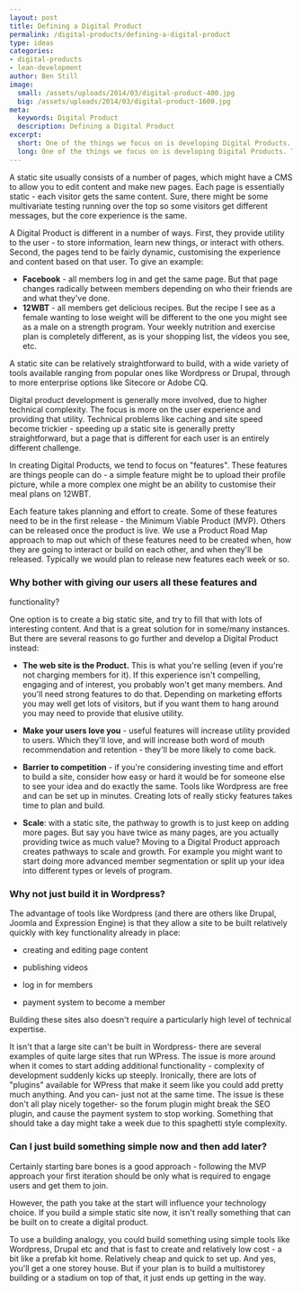 ```yaml
---
layout: post
title: Defining a Digital Product
permalink: /digital-products/defining-a-digital-product
type: ideas
categories:
- digital-products
- lean-development
author: Ben Still
image:
  small: /assets/uploads/2014/03/digital-product-400.jpg
  big: /assets/uploads/2014/03/digital-product-1600.jpg
meta:
  keywords: Digital Product
  description: Defining a Digital Product
excerpt:
  short: One of the things we focus on is developing Digital Products. These are websites that provide some form of utility to users - these allow people to "do" stuff
  long: One of the things we focus on is developing Digital Products. These are websites that provide some form of utility to users - these allow people to "do" stuff. Unlike a static site, which might be used for marketing a product or service, these sites <strong>are themselves</strong> the product or service.
---
```


A static site usually consists of a number of pages, which might have
a
CMS to allow you to edit content and make new pages. Each page is
essentially static - each visitor gets the same content. Sure, there
might be some multivariate testing running over the top so some
visitors
get different messages, but the core experience is the same.

A Digital Product is different in a number of ways. First, they
provide
utility to the user - to store information, learn new things, or
interact with others. Second, the pages tend to be fairly dynamic,
customising the experience and content based on that user. To give an
example:

- **Facebook** - all members log in and get the same page. But that
page changes radically between members depending on who their
friends are and what they've done.
- **12WBT** - all members get delicious recipes. But the recipe I see
as a female wanting to lose weight will be different to the one you
might see as a male on a strength program. Your weekly nutrition and
exercise plan is completely different, as is your shopping list, the
videos you see, etc.

A static site can be relatively straightforward to build, with a wide
variety of tools available ranging from popular ones like Wordpress or
Drupal, through to more enterprise options like Sitecore or Adobe CQ.

Digital product development is generally more involved, due to higher
technical complexity. The focus is more on the user experience and
providing that utility. Technical problems like caching and site speed
become trickier - speeding up a static site is generally pretty
straightforward, but a page that is different for each user is an
entirely different challenge.

In creating Digital Products, we tend to focus on "features". These
features are things people can do - a simple feature might be to
upload
their profile picture, while a more complex one might be an ability to
customise their meal plans on 12WBT.

Each feature takes planning and effort to create. Some of these
features
need to be in the first release - the Minimum Viable Product (MVP).
Others can be released once the product is live. We use a Product Road
Map approach to map out which of these features need to be created
when,
how they are going to interact or build on each other, and when
they'll
be released. Typically we would plan to release new features each week
or so.

### Why bother with giving our users all these features and
functionality?

One option is to create a big static site, and try to fill that with
lots of interesting content. And that is a great solution for in
some/many instances. But there are several reasons to go further and
develop a Digital Product instead:

- **The web site is the Product.** This is what you're selling (even
if you're not charging members for it). If this experience isn't
compelling, engaging and of interest, you probably won't get many
members. And you'll need strong features to do that. Depending on
marketing efforts you may well get lots of visitors, but if you want
them to hang around you may need to provide that elusive utility.

- **Make your users love you** - useful features will increase
utility
provided to users. Which they'll love, and will increase both word
of mouth recommendation and retention - they'll be more likely to
come back.

- **Barrier to competition** - if you're considering investing time
and effort to build a site, consider how easy or hard it would be
for someone else to see your idea and do exactly the same. Tools
like Wordpress are free and can be set up in minutes. Creating lots
of really sticky features takes time to plan and build.
- **Scale**: with a static site, the pathway to growth is to just keep
on adding more pages. But say you have twice as many pages, are you
actually providing twice as much value? Moving to a Digital Product
approach creates pathways to scale and growth. For example you might
want to start doing more advanced member segmentation or split up
your idea into different types or levels of program.

### Why not just build it in Wordpress?

The advantage of tools like Wordpress (and there are others like
Drupal,
Joomla and Expression Engine) is that they allow a site to be built
relatively quickly with key functionality already in place:

- creating and editing page content

- publishing videos

- log in for members
- payment system to become a member

Building these sites also doesn't require a particularly high level of
technical expertise.

It isn't that a large site can't be built in Wordpress- there are
several examples of quite large sites that run WPress. The issue is
more
around when it comes to start adding additional functionality -
complexity of development suddenly kicks up steeply. Ironically, there
are lots of "plugins" available for WPress that make it seem like you
could add pretty much anything. And you can- just not at the same
time.
The issue is these don't all play nicely together- so the forum plugin
might break the SEO plugin, and cause the payment system to stop
working. Something that should take a day might take a week due to
this
spaghetti style complexity.

### Can I just build something simple now and then add later?

Certainly starting bare bones is a good approach - following the MVP
approach your first iteration should be only what is required to
engage
users and get them to join.

However, the path you take at the start will influence your technology
choice. If you build a simple static site now, it isn't really
something
that can be built on to create a digital product.

To use a building analogy, you could build something using simple
tools
like Wordpress, Drupal etc and that is fast to create and relatively
low
cost - a bit like a prefab kit home. Relatively cheap and quick to set
up. And yes, you'll get a one storey house. But if your plan is to
build
a multistorey building or a stadium on top of that, it just ends up
getting in the way.
